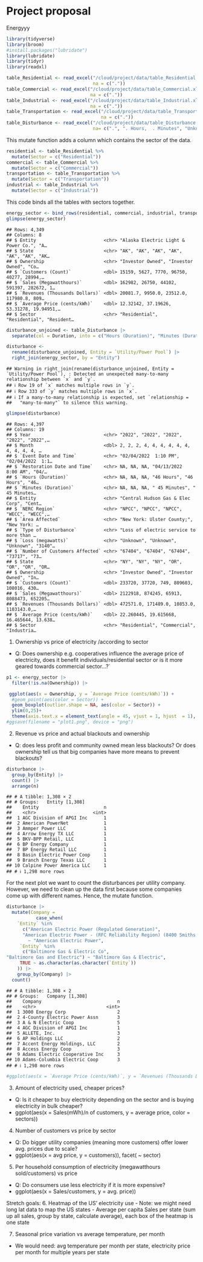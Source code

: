 Project proposal
================
Energyyy

``` r
library(tidyverse)
library(broom)
#install.packages("lubridate")
library(lubridate)
library(tidyr)
library(readxl)
```

``` r
table_Residential <- read_excel("/cloud/project/data/table_Residential.xlsx",
                                na = c("."))
table_Commercial <- read_excel("/cloud/project/data/table_Commercial.xlsx",
                               na = c("."))
table_Industrial <- read_excel("/cloud/project/data/table_Industrial.xlsx", 
                               na = c("."))
table_Transportation <- read_excel("/cloud/project/data/table_Transportation.xlsx", 
                                   na = c("."))
table_Disturbance <- read_excel("/cloud/project/data/table_Disturbance.xlsx",
                                na= c(".", ". Hours,  . Minutes", "Unknow", ".        ."))
```

This mutate function adds a column which contains the sector of the
data.

``` r
residential <- table_Residential %>%
  mutate(Sector = c("Residential"))
commercial <- table_Commercial %>%
  mutate(Sector = c("Commercial"))
transportation <- table_Transportation %>%
  mutate(Sector = c("Transportation"))
industrial <- table_Industrial %>%
  mutate(Sector = c("Industrial"))
```

This code binds all the tables with sectors together.

``` r
energy_sector <- bind_rows(residential, commercial, industrial, transportation)
glimpse(energy_sector)
```

    ## Rows: 4,349
    ## Columns: 8
    ## $ Entity                         <chr> "Alaska Electric Light & Power Co.", "A…
    ## $ State                          <chr> "AK", "AK", "AK", "AK", "AK", "AK", "AK…
    ## $ Ownership                      <chr> "Investor Owned", "Investor Owned", "Co…
    ## $ `Customers (Count)`            <dbl> 15159, 5627, 7770, 96750, 40277, 28994,…
    ## $ `Sales (Megawatthours)`        <dbl> 162982, 26750, 44102, 591397, 282672, 1…
    ## $ `Revenues (Thousands Dollars)` <dbl> 20081.7, 9950.0, 23512.0, 117980.8, 809…
    ## $ `Average Price (cents/kWh)`    <dbl> 12.32142, 37.19626, 53.31278, 19.94951,…
    ## $ Sector                         <chr> "Residential", "Residential", "Resident…

``` r
disturbance_unjoined <- table_Disturbance |>
  separate(col = Duration, into = c("Hours (Duration)", "Minutes (Duration)"), sep = ',') 

disturbance <- 
  rename(disturbance_unjoined, Entity = `Utility/Power Pool`) |>
  right_join(energy_sector, by = "Entity")
```

    ## Warning in right_join(rename(disturbance_unjoined, Entity = `Utility/Power Pool`), : Detected an unexpected many-to-many relationship between `x` and `y`.
    ## ℹ Row 19 of `x` matches multiple rows in `y`.
    ## ℹ Row 333 of `y` matches multiple rows in `x`.
    ## ℹ If a many-to-many relationship is expected, set `relationship =
    ##   "many-to-many"` to silence this warning.

``` r
glimpse(disturbance)
```

    ## Rows: 4,397
    ## Columns: 19
    ## $ Year                           <chr> "2022", "2022", "2022", "2022", "2022",…
    ## $ Month                          <dbl> 2, 2, 2, 4, 4, 4, 4, 4, 4, 4, 4, 4, 4, …
    ## $ `Event Date and Time`          <chr> "02/04/2022  1:10 PM", "02/04/2022  1:1…
    ## $ `Restoration Date and Time`    <chr> NA, NA, NA, "04/13/2022  8:00 AM", "04/…
    ## $ `Hours (Duration)`             <chr> NA, NA, NA, "46 Hours", "46 Hours", "46…
    ## $ `Minutes (Duration)`           <chr> NA, NA, NA, " 45 Minutes", " 45 Minutes…
    ## $ Entity                         <chr> "Central Hudson Gas & Elec Corp", "Cent…
    ## $ `NERC Region`                  <chr> "NPCC", "NPCC", "NPCC", "WECC", "WECC",…
    ## $ `Area Affected`                <chr> "New York: Ulster County;", "New York: …
    ## $ `Type of Disturbance`          <chr> "Loss of electric service to more than …
    ## $ `Loss (megawatts)`             <chr> "Unknown", "Unknown", "Unknown", "3140"…
    ## $ `Number of Customers Affected` <chr> "67404", "67404", "67404", "73717", "73…
    ## $ State                          <chr> "NY", "NY", "NY", "OR", "OR", "OR", "OR…
    ## $ Ownership                      <chr> "Investor Owned", "Investor Owned", "In…
    ## $ `Customers (Count)`            <dbl> 233720, 37720, 749, 809603, 108016, 430…
    ## $ `Sales (Megawatthours)`        <dbl> 2122918, 874245, 65913, 8088473, 652205…
    ## $ `Revenues (Thousands Dollars)` <dbl> 472571.0, 171489.0, 10853.0, 1103143.0,…
    ## $ `Average Price (cents/kWh)`    <dbl> 22.260445, 19.615668, 16.465644, 13.638…
    ## $ Sector                         <chr> "Residential", "Commercial", "Industria…

1.  Ownership vs price of electricity /according to sector

- Q: Does ownership e.g. cooperatives influence the average price of
  electricity, does it benefit individuals/residential sector or is it
  more geared towards commercial sector…?\`

``` r
p1 <- energy_sector |>
  filter(!is.na(Ownership)) |>

 ggplot(aes(x = Ownership, y = `Average Price (cents/kWh)`)) +
  #geom_point(aes(color = Sector)) +
  geom_boxplot(outlier.shape = NA, aes(color = Sector)) +
  ylim(0,25)+
  theme(axis.text.x = element_text(angle = 45, vjust = 1, hjust  = 1), plot.margin = margin(1, 0.1, 1, 1, unit = "mm")) 
#ggsave(filename = "plot1.png", device = "png")
```

2.  Revenue vs price and actual blackouts and ownership

- Q: does less profit and community owned mean less blackouts? Or does
  ownership tell us that big companies have more means to prevent
  blackouts?

``` r
disturbance |> 
  group_by(Entity) |>
  count() |>
  arrange(n)
```

    ## # A tibble: 1,308 × 2
    ## # Groups:   Entity [1,308]
    ##    Entity                        n
    ##    <chr>                     <int>
    ##  1 AGC Division of APGI Inc      1
    ##  2 American PowerNet             1
    ##  3 Ammper Power LLC              1
    ##  4 Arrow Energy TX LLC           1
    ##  5 BKV-BPP Retail, LLC           1
    ##  6 BP Energy Company             1
    ##  7 BP Energy Retail LLC          1
    ##  8 Basin Electric Power Coop     1
    ##  9 Branch Energy Texas LLC       1
    ## 10 Calpine Power America LLC     1
    ## # ℹ 1,298 more rows

For the next plot we want to count the disturbances per utility company.
However, we need to clean up the data first because some companies come
up with different names. Hence, the mutate function.

``` r
disturbance |>
  mutate(Company = 
           case_when(
    `Entity` %in% 
      c("American Electric Power (Regulated Generation)", 
      "American Electric Power - (RFC Reliability Region) (8400 Smiths Mill Road, New Albany Ohio 43054)")
        ~ "American Electric Power", 
     `Entity` %in% 
      c("Baltimore Gas & Electric Co",  
"Baltimore Gas and Electric") ~ "Baltimore Gas & Electric",
     TRUE ~ as.character(as.character(`Entity`))
    )) |>
    group_by(Company) |>
  count()
```

    ## # A tibble: 1,308 × 2
    ## # Groups:   Company [1,308]
    ##    Company                            n
    ##    <chr>                          <int>
    ##  1 3000 Energy Corp                   2
    ##  2 4-County Electric Power Assn       3
    ##  3 A & N Electric Coop                5
    ##  4 AGC Division of APGI Inc           1
    ##  5 ALLETE, Inc.                       3
    ##  6 AP Holdings LLC                    2
    ##  7 Accent Energy Holdings, LLC        2
    ##  8 Access Energy Coop                 3
    ##  9 Adams Electric Cooperative Inc     3
    ## 10 Adams-Columbia Electric Coop       3
    ## # ℹ 1,298 more rows

``` r
#ggplot(aes(x = `Average Price (cents/kWh)`, y = `Revenues (Thousands Dollars)`, size = n of blackouts/in categories)), facet(~ ownership)
```

3.  Amount of electricity used, cheaper prices?

- Q: Is it cheaper to buy electricity depending on the sector and is
  buying electricity in bulk cheaper?
- ggplot(aes(x = Sales(mWh)/n of customers, y = average price, color =
  sectors))

4.  Number of customers vs price by sector

- Q: Do bigger utility companies (meaning more customers) offer lower
  avg. prices due to scale?
- ggplot(aes(x = avg price, y = customers)), facet( ~ sector)

5.  Per household consumption of electricity (megawatthours
    sold/customers) vs price

- Q: Do consumers use less electricity if it is more expensive?
- ggplot(aes(x = Sales/customers, y = avg. price))

Stretch goals: 6. Heatmap of the US’ electricity use - Note: we might
need long lat data to map the US states - Average per capita Sales per
state (sum up all sales, group by state, calculate average), each box of
the heatmap is one state

7.  Seasonal price variation vs average temperature, per month

- We would need: avg temperature per month per state, electricity price
  per month for multiple years per state
